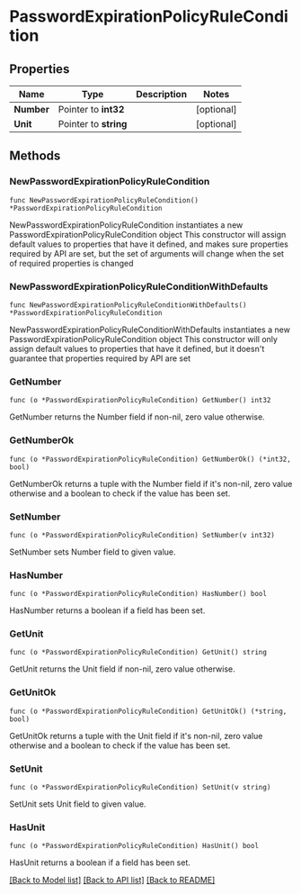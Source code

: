 # PasswordExpirationPolicyRuleCondition

## Properties

Name | Type | Description | Notes
------------ | ------------- | ------------- | -------------
**Number** | Pointer to **int32** |  | [optional] 
**Unit** | Pointer to **string** |  | [optional] 

## Methods

### NewPasswordExpirationPolicyRuleCondition

`func NewPasswordExpirationPolicyRuleCondition() *PasswordExpirationPolicyRuleCondition`

NewPasswordExpirationPolicyRuleCondition instantiates a new PasswordExpirationPolicyRuleCondition object
This constructor will assign default values to properties that have it defined,
and makes sure properties required by API are set, but the set of arguments
will change when the set of required properties is changed

### NewPasswordExpirationPolicyRuleConditionWithDefaults

`func NewPasswordExpirationPolicyRuleConditionWithDefaults() *PasswordExpirationPolicyRuleCondition`

NewPasswordExpirationPolicyRuleConditionWithDefaults instantiates a new PasswordExpirationPolicyRuleCondition object
This constructor will only assign default values to properties that have it defined,
but it doesn't guarantee that properties required by API are set

### GetNumber

`func (o *PasswordExpirationPolicyRuleCondition) GetNumber() int32`

GetNumber returns the Number field if non-nil, zero value otherwise.

### GetNumberOk

`func (o *PasswordExpirationPolicyRuleCondition) GetNumberOk() (*int32, bool)`

GetNumberOk returns a tuple with the Number field if it's non-nil, zero value otherwise
and a boolean to check if the value has been set.

### SetNumber

`func (o *PasswordExpirationPolicyRuleCondition) SetNumber(v int32)`

SetNumber sets Number field to given value.

### HasNumber

`func (o *PasswordExpirationPolicyRuleCondition) HasNumber() bool`

HasNumber returns a boolean if a field has been set.

### GetUnit

`func (o *PasswordExpirationPolicyRuleCondition) GetUnit() string`

GetUnit returns the Unit field if non-nil, zero value otherwise.

### GetUnitOk

`func (o *PasswordExpirationPolicyRuleCondition) GetUnitOk() (*string, bool)`

GetUnitOk returns a tuple with the Unit field if it's non-nil, zero value otherwise
and a boolean to check if the value has been set.

### SetUnit

`func (o *PasswordExpirationPolicyRuleCondition) SetUnit(v string)`

SetUnit sets Unit field to given value.

### HasUnit

`func (o *PasswordExpirationPolicyRuleCondition) HasUnit() bool`

HasUnit returns a boolean if a field has been set.


[[Back to Model list]](../README.md#documentation-for-models) [[Back to API list]](../README.md#documentation-for-api-endpoints) [[Back to README]](../README.md)


